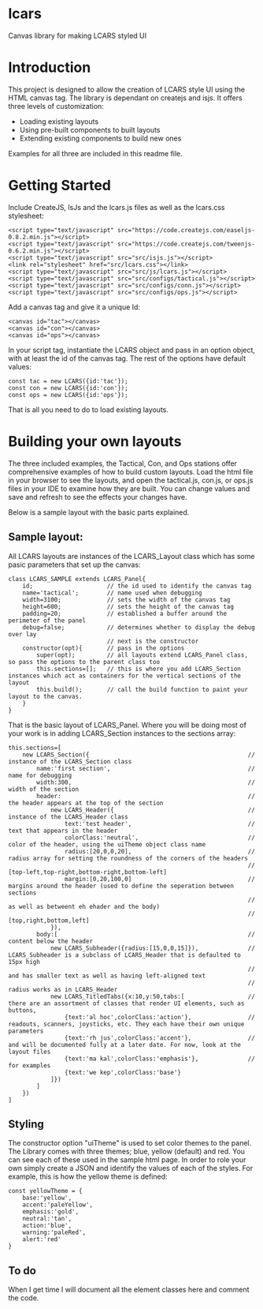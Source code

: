 # lcars
Canvas library for making LCARS styled UI

# Introduction
This project is designed to allow the creation of LCARS style UI using the HTML canvas tag. The library is dependant on createjs and isjs. It offers three levels of customization:
- Loading existing layouts
- Using pre-built components to built layouts
- Extending existing components to build new ones

Examples for all three are included in this readme file.

# Getting Started
Include CreateJS, IsJs and the lcars.js files as well as the lcars.css stylesheet:

    <script type="text/javascript" src="https://code.createjs.com/easeljs-0.8.2.min.js"></script>
    <script type="text/javascript" src="https://code.createjs.com/tweenjs-0.6.2.min.js"></script>
    <script type="text/javascript" src="src/isjs.js"></script>
    <link rel="stylesheet" href="src/lcars.css"></link>    
    <script type="text/javascript" src="src/js/lcars.js"></script>
    <script type="text/javascript" src="src/configs/tactical.js"></script>
    <script type="text/javascript" src="src/configs/conn.js"></script>
    <script type="text/javascript" src="src/configs/ops.js"></script>

Add a canvas tag and give it a unique Id:

    <canvas id="tac"></canvas>        
    <canvas id="con"></canvas>      
    <canvas id="ops"></canvas>

In your script tag, instantiate the LCARS object and pass in an option object, with at least the id of the canvas tag. The rest of the options have default values:

    const tac = new LCARS({id:'tac'});
    const con = new LCARS({id:'con'});
    const ops = new LCARS({id:'ops'});

That is all you need to do to load existing layouts.

# Building your own layouts

The three included examples, the Tactical, Con, and Ops stations offer comprehensive examples of how to build custom layouts. Load the html file in your browser to see the layouts, and open the tactical.js, con.js, or ops.js files in your IDE to examine how they are built. You can change values and save and refresh to see the effects your changes have.

Below is a sample layout with the basic parts explained.

## Sample layout:
All LCARS layouts are instances of the LCARS_Layout class which has some pasic parameters that set up the canvas:

    class LCARS_SAMPLE extends LCARS_Panel{
        id;                     // the id used to identify the canvas tag
        name='tactical';        // name used when debugging
        width=3100;             // sets the width of the canvas tag
        height=600;             // sets the height of the canvas tag
        padding=20;             // established a buffer around the perimeter of the panel
        debug=false;            // determines whether to display the debug over lay
                                // next is the constructor
        constructor(opt){       // pass in the options
            super(opt);         // all layouts extend LCARS_Panel class, so pass the options to the parent class too
            this.sections=[];   // this is where you add LCARS_Section instances which act as containers for the vertical sections of the layout
            this.build();       // call the build function to paint your layout to the canvas.
        }
    }
That is the basic layout of LCARS_Panel. Where you will be doing most of your work is in adding LCARS_Section instances to the sections array:

    this.sections=[
        new LCARS_Section({                                             // instance of the LCARS_Section class
            name:'first section',                                       // name for debugging
            width:300,                                                  // width of the section
            header:                                                     // the header appears at the top of the section
                new LCARS_Header({                                      // instance of the LCARS_Header class
                    text:'test header',                                 // text that appears in the header
                    colorClass:'neutral',                               // color of the header, using the uiTheme object class name
                    radius:[20,0,0,20],                                 // radius array for setting the roundness of the corners of the headers
                                                                        //      [top-left,top-right,bottom-right,bottom-left]
                    margin:[0,20,100,0]                                 // margins around the header (used to define the seperation between sections
                                                                        //      as well as betweent eh ehader and the body)
                                                                        //      [top,right,bottom,left]
                }),
            body:[                                                      // content below the header
                new LCARS_Subheader({radius:[15,0,0,15]}),              // LCARS_Subheader is a subclass of LCARS_Header that is defaulted to 15px high 
                                                                        // and has smaller text as well as having left-aligned text
                                                                        // radius works as in LCARS_Header
                new LCARS_TitledTabs({x:10,y:50,tabs:[                  // there are an assortment of classes that render UI elements, such as buttons,
                    {text:'al hoc',colorClass:'action'},                // readouts, scanners, joysticks, etc. They each have their own unique parameters
                    {text:'rh jus',colorClass:'accent'},                // and will be documented fully at a later date. For now, look at the layout files
                    {text:'ma kal',colorClass:'emphasis'},              // for examples
                    {text:'we kep',colorClass:'base'}
                ]}) 
            ]
        })
    ]
## Styling
The constructor option "uiTheme" is used to set color themes to the panel. The Library comes with three themes; blue, yellow (default) and red. You can see each of these used in the sample html page. In order to role your own simply create a JSON and identify the values of each of the styles. For example, this is how the yellow theme is defined:
    
    const yellowTheme = {
        base:'yellow',
        accent:'paleYellow',
        emphasis:'gold',
        neutral:'tan',
        action:'blue',
        warning:'paleRed',
        alert:'red'
    }

## To do
When I get time I will document all the element classes here and comment the code.
